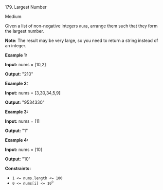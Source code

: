 179\. Largest Number

Medium

Given a list of non-negative integers `nums`, arrange them such that they form the largest number.

**Note:** The result may be very large, so you need to return a string instead of an integer.

**Example 1:**

**Input:** nums = [10,2]

**Output:** "210" 

**Example 2:**

**Input:** nums = [3,30,34,5,9]

**Output:** "9534330" 

**Example 3:**

**Input:** nums = [1]

**Output:** "1" 

**Example 4:**

**Input:** nums = [10]

**Output:** "10" 

**Constraints:**

*   `1 <= nums.length <= 100`
*   <code>0 <= nums[i] <= 10<sup>9</sup></code>